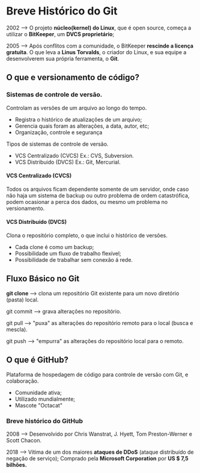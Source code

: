 # Breve Histórico do Git

2002 --> O projeto **núcleo(kernel) do Linux**, que é open source, começa a utilizar o **BitKeeper**, um **DVCS proprietário**;

2005 --> Após conflitos com a comunidade, o BitKeeper **rescinde a licença gratuita**. O que leva a **Linus Torvalds**, o criador do Linux, e sua equipe a desenvolverem sua própria ferramenta, o **Git**.

## O que e versionamento de código?

### Sistemas de controle de versão.

Controlam as versões de um arquivo ao longo do tempo.

- Registra o histórico de atualizações de um arquivo;
- Gerencia quais foram as alterações, a data, autor, etc;
- Organização, controle e segurança

Tipos de sistemas de controle de versão.

- VCS Centralizado (CVCS)
	Ex.: CVS, Subversion.
- VCS Distribuido (DVCS)
	Ex.: Git, Mercurial.

#### VCS Centralizado (CVCS)

Todos os arquivos ficam dependente somente de um servidor, onde caso não haja um sistema de backup ou outro problema de ordem catastrófica, podem ocasionar a perca dos dados, ou mesmo um problema no versionamento.

#### VCS Distribuído (DVCS)

Clona o repositório completo, o que inclui o histórico de versões.

- Cada clone é como um backup;
- Possibilidade um fluxo de trabalho flexível;
- Possibilidade de trabalhar sem conexão á rede.

## Fluxo Básico no Git

**git clone** --> clona um repositório Git existente para um novo diretório (pasta) local.

git commit --> grava alterações no repositório.

git pull --> "puxa" as alterações do repositório remoto para o local (busca e mescla).

git push --> "empurra" as alterações do repositório local para o remoto.

## O que é GitHub?

Plataforma de hospedagem de código para controle de versão com Git, e colaboração.

- Comunidade ativa;
- Utilizado mundialmente;
- Mascote "Octacat"
### Breve histórico do GitHub

2008 --> Desenvolvido por Chris Wanstrat, J. Hyett, Tom Preston-Werner e Scott Chacon.

2018 --> Vítima de um dos maiores **ataques de DDoS** (ataque distribuído de negação de serviço);
Comprado pela **Microsoft Corporation** por **US $ 7,5 bilhões.**


